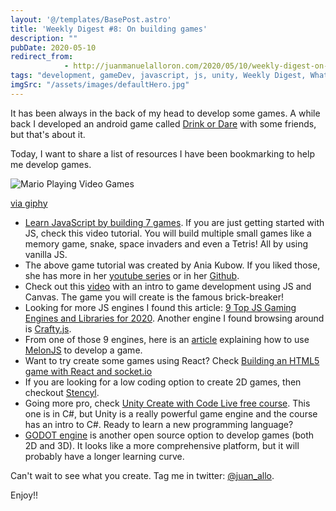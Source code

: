 ```yaml
---
layout: '@/templates/BasePost.astro'
title: 'Weekly Digest #8: On building games'
description: ""
pubDate: 2020-05-10
redirect_from: 
            - http://juanmanuelalloron.com/2020/05/10/weekly-digest-on-building-games/
tags: "development, gameDev, javascript, js, unity, Weekly Digest, Whatever"
imgSrc: "/assets/images/defaultHero.jpg"
---
```

It has been always in the back of my head to develop some games. A while back I developed an android game called [Drink or Dare](https://play.google.com/store/apps/details?id=com.sesalefuerte.app&hl=en_US) with some friends, but that's about it.

Today, I want to share a list of resources I have been bookmarking to help me develop games.

![Mario Playing Video Games](/assets/images/post/media-aX0RqLt2ARSW4-giphy.gif)

[via giphy](https://giphy.com/gifs/video-games-nintendo-mario-aX0RqLt2ARSW4/)

- [Learn JavaScript by building 7 games](https://www.freecodecamp.org/news/learn-javascript-by-building-7-games-video-course/). If you are just getting started with JS, check this video tutorial. You will build multiple small games like a memory game, snake, space invaders and even a Tetris! All by using vanilla JS.
- The above game tutorial was created by Ania Kubow. If you liked those, she has more in her [youtube series](https://www.youtube.com/watch?v=kSt2_YZzCec&list=PLRD1Niz0lz1uR4W3ms6DygWMjXW-6hDB_) or in her [Github](https://github.com/kubowania?tab=repositories).
- Check out this [video](https://www.youtube.com/watch?v=3EMxBkqC4z0) with an intro to game development using JS and Canvas. The game you will create is the famous brick-breaker!
- Looking for more JS engines I found this article: [9 Top JS Gaming Engines and Libraries for 2020](https://blog.bitsrc.io/9-top-js-gaming-engines-and-libraries-for-2020-81707d9f095). Another engine I found browsing around is [Crafty.js](http://craftyjs.com/).
- From one of those 9 engines, here is an [article](https://blog.bitsrc.io/writing-a-typing-game-with-melonjs-ef0dd42f37bf) explaining how to use [MelonJS](http://www.melonjs.org/) to develop a game.
- Want to try create some games using React? Check [Building an HTML5 game with React and socket.io](http://janekk.github.io/2015/03/12/building-html5-game-react-socketio.html)
- If you are looking for a low coding option to create 2D games, then checkout [Stencyl](http://www.stencyl.com/).
- Going more pro, check [Unity Create with Code Live free course](https://learn.unity.com/course/create-with-code-live). This one is in C#, but Unity is a really powerful game engine and the course has an intro to C#. Ready to learn a new programming language?
- [GODOT engine](https://godotengine.org/) is another open source option to develop games (both 2D and 3D). It looks like a more comprehensive platform, but it will probably have a longer learning curve.

Can't wait to see what you create. Tag me in twitter: [@juan_allo](https://twitter.com/juan_allo).

Enjoy!!
